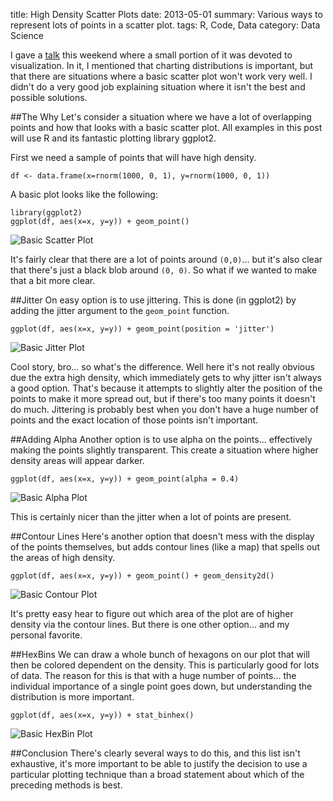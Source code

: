 title: High Density Scatter Plots
date: 2013-05-01
summary: Various ways to represent lots of points in a scatter plot.
tags: R, Code, Data
category: Data Science

I gave a [talk](http://blog.trenthauck.com/2013/05/04/analytics-for-developers.html) 
this weekend where a small portion of it was devoted to
visualization.  In it, I mentioned that charting distributions is important, but
that there are situations where a basic scatter plot won't work very well.  I
didn't do a very good job explaining situation where it isn't the best and possible solutions.

##The Why
Let's consider a situation where we have a lot of overlapping points and how that
looks with a basic scatter plot.  All examples in this post will use R and its
fantastic plotting library ggplot2.

First we need a sample of points that will have high density.

    df <- data.frame(x=rnorm(1000, 0, 1), y=rnorm(1000, 0, 1))

A basic plot looks like the following:

    library(ggplot2)
    ggplot(df, aes(x=x, y=y)) + geom_point()

![Basic Scatter Plot](/img/basic_scatter.png "Basic Scatter Plot")

It's fairly clear that there are a lot of points around `(0,0)`... but it's also
clear that there's just a black blob around `(0, 0)`.  So what if we wanted to
make that a bit more clear.

##Jitter
On easy option is to use jittering.  This is done (in ggplot2) by adding the
jitter argument to the `geom_point` function.

    ggplot(df, aes(x=x, y=y)) + geom_point(position = 'jitter')

![Basic Jitter Plot](/img/basic_jitter.png "Basic Jitter Plot")

Cool story, bro... so what's the difference.  Well here it's not really obvious
due the extra high density, which immediately gets to why jitter isn't always a
good option. That's because it attempts to slightly alter the position of the
points to make it more spread out, but if there's too many points it doesn't do
much.  Jittering is probably best when you don't have a huge number of points
and the exact location of those points isn't important.

##Adding Alpha
Another option is to use alpha on the points... effectively making the points
slightly transparent.  This create a situation where higher density areas will
appear darker.

    ggplot(df, aes(x=x, y=y)) + geom_point(alpha = 0.4)

![Basic Alpha Plot](/img/basic_alpha.png "Basic Alpha Plot")

This is certainly nicer than the jitter when a lot of points are present.

##Contour Lines
Here's another option that doesn't mess with the display of the points
themselves, but adds contour lines (like a map) that spells out the areas of high
density.

    ggplot(df, aes(x=x, y=y)) + geom_point() + geom_density2d()

![Basic Contour Plot](/img/basic_density.png "Basic Contour Plot")

It's pretty easy hear to figure out which area of the plot are of higher
density via the contour lines.  But there is one other option... and my personal
favorite.

##HexBins
We can draw a whole bunch of hexagons on our plot that will then be colored
dependent on the density. This is particularly good for lots of data.  The reason
for this is that with a huge number of points... the individual importance of a
single point goes down, but understanding the distribution is more important.

    ggplot(df, aes(x=x, y=y)) + stat_binhex()

![Basic HexBin Plot](/img/basic_hex.png "Basic Hex Plot")

##Conclusion
There's clearly several ways to do this, and this list isn't exhaustive, it's
more important to be able to justify the decision to use a particular plotting
technique than a broad statement about which of the preceding methods is best.
